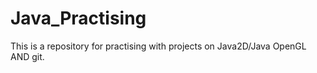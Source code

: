 Java_Practising
===============

This is a repository for practising with projects on Java2D/Java OpenGL AND git.